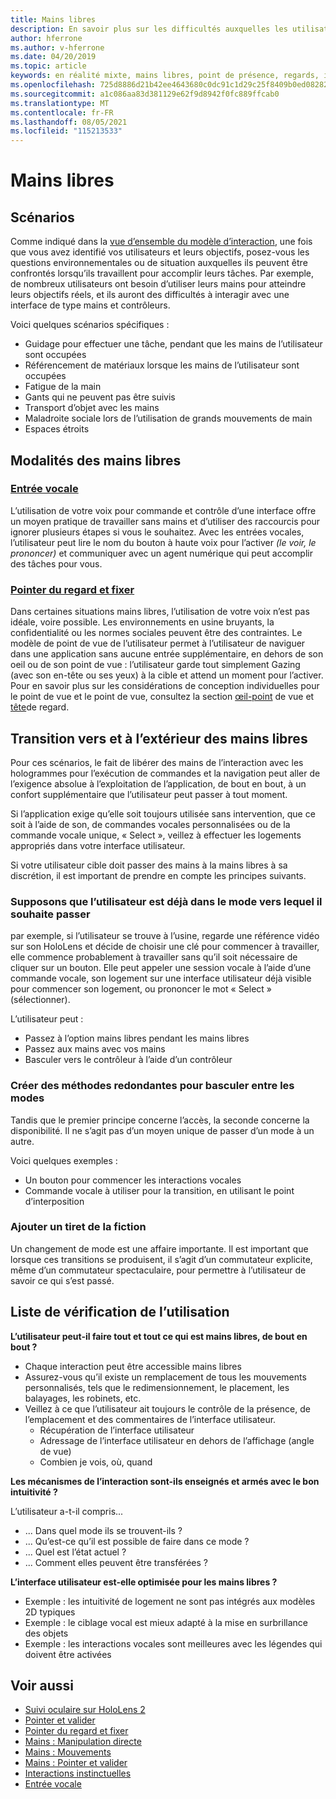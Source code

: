 ```yaml
---
title: Mains libres
description: En savoir plus sur les difficultés auxquelles les utilisateurs peuvent être confrontés avec une interface mains-et-contrôleurs et sur les différentes alternatives mains libres.
author: hferrone
ms.author: v-hferrone
ms.date: 04/20/2019
ms.topic: article
keywords: en réalité mixte, mains libres, point de présence, regards, interaction, conception, casque de réalité mixte, casque de réalité mixte, casque de réalité virtuelle, HoloLens, MRTK, Shared Computer Toolkit de réalité mixte, entrée vocale, convivialité
ms.openlocfilehash: 725d8886d21b42ee4643680c0dc91c1d29c25f8409b0ed0828256564dde7545c
ms.sourcegitcommit: a1c086aa83d381129e62f9d8942f0fc889ffcab0
ms.translationtype: MT
ms.contentlocale: fr-FR
ms.lasthandoff: 08/05/2021
ms.locfileid: "115213533"
---
```

# <a name="hands-free"></a>Mains libres

## <a name="scenarios"></a>Scénarios

Comme indiqué dans la [vue d’ensemble du modèle d’interaction](interaction-fundamentals.md), une fois que vous avez identifié vos utilisateurs et leurs objectifs, posez-vous les questions environnementales ou de situation auxquelles ils peuvent être confrontés lorsqu’ils travaillent pour accomplir leurs tâches. Par exemple, de nombreux utilisateurs ont besoin d’utiliser leurs mains pour atteindre leurs objectifs réels, et ils auront des difficultés à interagir avec une interface de type mains et contrôleurs.

Voici quelques scénarios spécifiques : 
* Guidage pour effectuer une tâche, pendant que les mains de l’utilisateur sont occupées
* Référencement de matériaux lorsque les mains de l’utilisateur sont occupées
* Fatigue de la main
* Gants qui ne peuvent pas être suivis
* Transport d’objet avec les mains
* Maladroite sociale lors de l’utilisation de grands mouvements de main
* Espaces étroits

## <a name="hands-free-modalities"></a>Modalités des mains libres

### <a name="voice-input"></a>[Entrée vocale](voice-input.md)

L’utilisation de votre voix pour commande et contrôle d’une interface offre un moyen pratique de travailler sans mains et d’utiliser des raccourcis pour ignorer plusieurs étapes si vous le souhaitez. Avec les entrées vocales, l’utilisateur peut lire le nom du bouton à haute voix pour l’activer _(le voir, le prononcer)_ et communiquer avec un agent numérique qui peut accomplir des tâches pour vous.

### <a name="gaze-and-dwell"></a>[Pointer du regard et fixer](gaze-and-dwell.md)

Dans certaines situations mains libres, l’utilisation de votre voix n’est pas idéale, voire possible. Les environnements en usine bruyants, la confidentialité ou les normes sociales peuvent être des contraintes. Le modèle de point de vue de l’utilisateur permet à l’utilisateur de naviguer dans une application sans aucune entrée supplémentaire, en dehors de son oeil ou de son point de vue : l’utilisateur garde tout simplement Gazing (avec son en-tête ou ses yeux) à la cible et attend un moment pour l’activer. Pour en savoir plus sur les considérations de conception individuelles pour le point de vue et le point de vue, consultez la section [œil-point](gaze-and-dwell-eyes.md) de vue et [tête](gaze-and-dwell-head.md)de regard.

## <a name="transitioning-in-and-out-of-hands-free"></a>Transition vers et à l’extérieur des mains libres

Pour ces scénarios, le fait de libérer des mains de l’interaction avec les hologrammes pour l’exécution de commandes et la navigation peut aller de l’exigence absolue à l’exploitation de l’application, de bout en bout, à un confort supplémentaire que l’utilisateur peut passer à tout moment. 

Si l’application exige qu’elle soit toujours utilisée sans intervention, que ce soit à l’aide de son, de commandes vocales personnalisées ou de la commande vocale unique, « Select », veillez à effectuer les logements appropriés dans votre interface utilisateur. 

Si votre utilisateur cible doit passer des mains à la mains libres à sa discrétion, il est important de prendre en compte les principes suivants.

### <a name="assume-the-user-is-already-in-the-mode-that-they-want-to-switch-to"></a>Supposons que l’utilisateur est déjà dans le mode vers lequel il souhaite passer
par exemple, si l’utilisateur se trouve à l’usine, regarde une référence vidéo sur son HoloLens et décide de choisir une clé pour commencer à travailler, elle commence probablement à travailler sans qu’il soit nécessaire de cliquer sur un bouton. Elle peut appeler une session vocale à l’aide d’une commande vocale, son logement sur une interface utilisateur déjà visible pour commencer son logement, ou prononcer le mot « Select » (sélectionner).

L’utilisateur peut : 
* Passez à l’option mains libres pendant les mains libres
* Passez aux mains avec vos mains
* Basculer vers le contrôleur à l’aide d’un contrôleur 

### <a name="create-redundant-ways-to-switch-modes"></a>Créer des méthodes redondantes pour basculer entre les modes

Tandis que le premier principe concerne l’accès, la seconde concerne la disponibilité. Il ne s’agit pas d’un moyen unique de passer d’un mode à un autre. 

Voici quelques exemples : 
* Un bouton pour commencer les interactions vocales
* Commande vocale à utiliser pour la transition, en utilisant le point d’interposition

### <a name="add-a-dash-of-drama"></a>Ajouter un tiret de la fiction

Un changement de mode est une affaire importante. Il est important que lorsque ces transitions se produisent, il s’agit d’un commutateur explicite, même d’un commutateur spectaculaire, pour permettre à l’utilisateur de savoir ce qui s’est passé. 

## <a name="usability-checklist"></a>Liste de vérification de l’utilisation

**L’utilisateur peut-il faire tout et tout ce qui est mains libres, de bout en bout ?**
* Chaque interaction peut être accessible mains libres
* Assurez-vous qu’il existe un remplacement de tous les mouvements personnalisés, tels que le redimensionnement, le placement, les balayages, les robinets, etc.
* Veillez à ce que l’utilisateur ait toujours le contrôle de la présence, de l’emplacement et des commentaires de l’interface utilisateur.
    * Récupération de l’interface utilisateur
    * Adressage de l’interface utilisateur en dehors de l’affichage (angle de vue)
    * Combien je vois, où, quand

**Les mécanismes de l’interaction sont-ils enseignés et armés avec le bon intuitivité ?**

L’utilisateur a-t-il compris...
* ... Dans quel mode ils se trouvent-ils ?
* ... Qu’est-ce qu’il est possible de faire dans ce mode ?
* ... Quel est l’état actuel ?
* ... Comment elles peuvent être transférées ?
    
**L’interface utilisateur est-elle optimisée pour les mains libres ?**   

* Exemple : les intuitivité de logement ne sont pas intégrés aux modèles 2D typiques
* Exemple : le ciblage vocal est mieux adapté à la mise en surbrillance des objets
* Exemple : les interactions vocales sont meilleures avec les légendes qui doivent être activées

## <a name="see-also"></a>Voir aussi

* [Suivi oculaire sur HoloLens 2](eye-tracking.md)
* [Pointer et valider](gaze-and-commit.md)
* [Pointer du regard et fixer](gaze-and-dwell.md)
* [Mains : Manipulation directe](direct-manipulation.md)
* [Mains : Mouvements](gaze-and-commit.md#composite-gestures)
* [Mains : Pointer et valider](point-and-commit.md)
* [Interactions instinctuelles](interaction-fundamentals.md)
* [Entrée vocale](voice-input.md)
